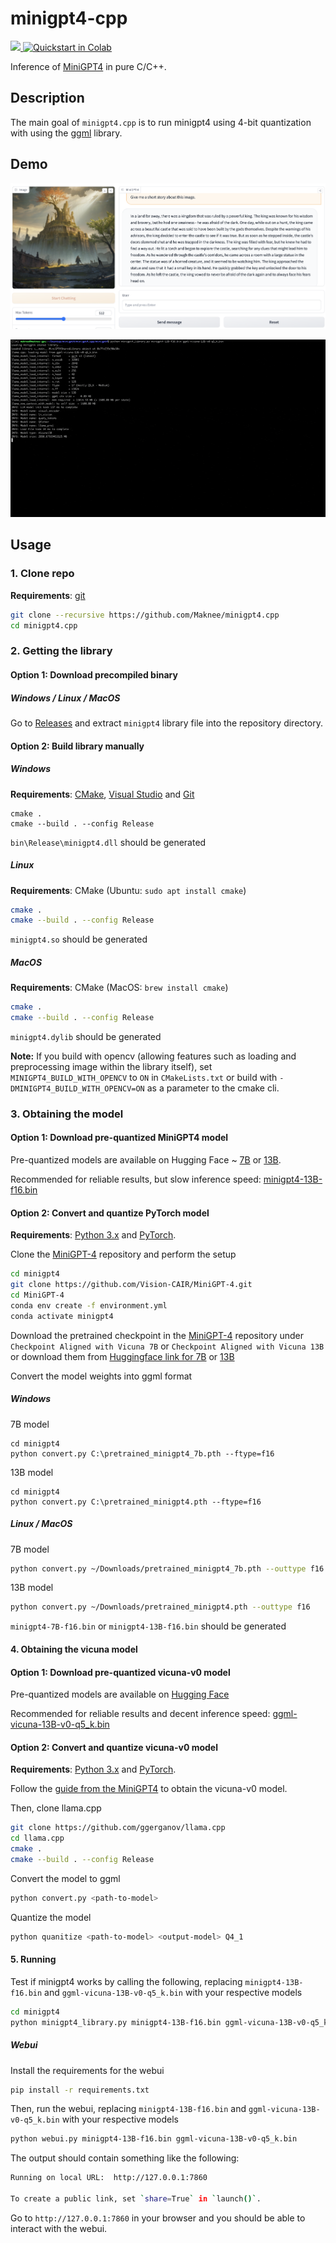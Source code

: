 # minigpt4-cpp

<a href='https://huggingface.co/spaces/maknee/minigpt4.cpp'><img src='https://img.shields.io/badge/%F0%9F%A4%97%20Hugging%20Face-Spaces-blue'>
[![Quickstart in Colab](https://colab.research.google.com/assets/colab-badge.svg)](https://colab.research.google.com/github/Maknee/minigpt4.cpp/blob/master/minigpt4/colab_webui.ipynb)

Inference of [MiniGPT4](https://github.com/Vision-CAIR/MiniGPT-4) in pure C/C++.

## Description

The main goal of `minigpt4.cpp` is to run minigpt4 using 4-bit quantization with using the [ggml](https://github.com/ggerganov/ggml) library.

## Demo

![minigpt1](assets/webui_demo.png)

![minigpt1](assets/minigpt4-demo1.gif)

## Usage

### 1. Clone repo

**Requirements**: [git](https://gitforwindows.org/)

```bash
git clone --recursive https://github.com/Maknee/minigpt4.cpp
cd minigpt4.cpp
```

### 2. Getting the library

#### Option 1: Download precompiled binary

##### Windows / Linux / MacOS

Go to [Releases](https://github.com/shoxa-mir/minigpt4-cpp/releases) and extract `minigpt4` library file into the repository directory.

#### Option 2: Build library manually

##### Windows

**Requirements**: [CMake](https://cmake.org/download/), [Visual Studio](https://visualstudio.microsoft.com/) and [Git](https://gitforwindows.org/)

```commandline
cmake .
cmake --build . --config Release
```

`bin\Release\minigpt4.dll` should be generated

##### Linux

**Requirements**: CMake (Ubuntu: `sudo apt install cmake`)

```bash
cmake .
cmake --build . --config Release
```

`minigpt4.so` should be generated

##### MacOS

**Requirements**: CMake (MacOS: `brew install cmake`)

```sh
cmake .
cmake --build . --config Release
```

`minigpt4.dylib` should be generated

**Note:** If you build with opencv (allowing features such as loading and preprocessing image within the library itself), set `MINIGPT4_BUILD_WITH_OPENCV` to `ON` in `CMakeLists.txt` or build with `-DMINIGPT4_BUILD_WITH_OPENCV=ON` as a parameter to the cmake cli.

### 3. Obtaining the model

#### Option 1: Download pre-quantized MiniGPT4 model

Pre-quantized models are available on Hugging Face ~ [7B](https://huggingface.co/datasets/maknee/minigpt4-7b-ggml/tree/main) or [13B](https://huggingface.co/datasets/maknee/minigpt4-13b-ggml/tree/main).

Recommended for reliable results, but slow inference speed: [minigpt4-13B-f16.bin](https://huggingface.co/datasets/maknee/minigpt4-13b-ggml/blob/main/minigpt4-13B-f16.bin)

#### Option 2: Convert and quantize PyTorch model

**Requirements**: [Python 3.x](https://www.python.org/downloads/) and [PyTorch](https://pytorch.org/get-started/locally/).

Clone the [MiniGPT-4](https://github.com/Vision-CAIR/MiniGPT-4) repository and perform the setup

```sh
cd minigpt4
git clone https://github.com/Vision-CAIR/MiniGPT-4.git
cd MiniGPT-4
conda env create -f environment.yml
conda activate minigpt4
```

Download the pretrained checkpoint in the [MiniGPT-4](https://github.com/Vision-CAIR/MiniGPT-4) repository under `Checkpoint Aligned with Vicuna 7B` or `Checkpoint Aligned with Vicuna 13B` or download them from [Huggingface link for 7B](https://huggingface.co/datasets/maknee/minigpt4-7b-ggml/blob/main/pretrained_minigpt4_7b.pth) or [13B](https://huggingface.co/datasets/maknee/minigpt4-13b-ggml/blob/main/pretrained_minigpt4.pth)

Convert the model weights into ggml format

##### Windows

7B model
```commandline
cd minigpt4
python convert.py C:\pretrained_minigpt4_7b.pth --ftype=f16
```

13B model
```commandline
cd minigpt4
python convert.py C:\pretrained_minigpt4.pth --ftype=f16
```

##### Linux / MacOS

7B model
```sh
python convert.py ~/Downloads/pretrained_minigpt4_7b.pth --outtype f16
```

13B model
```sh
python convert.py ~/Downloads/pretrained_minigpt4.pth --outtype f16
```

`minigpt4-7B-f16.bin` or `minigpt4-13B-f16.bin` should be generated

#### 4. Obtaining the vicuna model

#### Option 1: Download pre-quantized vicuna-v0 model

Pre-quantized models are available on [Hugging Face](https://huggingface.co/datasets/maknee/ggml-vicuna-v0-quantized/tree/main)

Recommended for reliable results and decent inference speed: [ggml-vicuna-13B-v0-q5_k.bin](https://huggingface.co/datasets/maknee/ggml-vicuna-v0-quantized/blob/main/ggml-vicuna-13B-v0-q5_k.bin)

#### Option 2: Convert and quantize vicuna-v0 model

**Requirements**: [Python 3.x](https://www.python.org/downloads/) and [PyTorch](https://pytorch.org/get-started/locally/).

Follow the [guide from the MiniGPT4](https://github.com/Vision-CAIR/MiniGPT-4/blob/main/PrepareVicuna.md) to obtain the vicuna-v0 model.

Then, clone llama.cpp

```sh
git clone https://github.com/ggerganov/llama.cpp
cd llama.cpp
cmake .
cmake --build . --config Release
```

Convert the model to ggml

```sh
python convert.py <path-to-model>
```

Quantize the model

```sh
python quanitize <path-to-model> <output-model> Q4_1
```

#### 5. Running

Test if minigpt4 works by calling the following, replacing `minigpt4-13B-f16.bin` and `ggml-vicuna-13B-v0-q5_k.bin` with your respective models

```sh
cd minigpt4
python minigpt4_library.py minigpt4-13B-f16.bin ggml-vicuna-13B-v0-q5_k.bin
```

##### Webui

Install the requirements for the webui

```sh
pip install -r requirements.txt
```

Then, run the webui, replacing `minigpt4-13B-f16.bin` and `ggml-vicuna-13B-v0-q5_k.bin` with your respective models

```sh
python webui.py minigpt4-13B-f16.bin ggml-vicuna-13B-v0-q5_k.bin
```

The output should contain something like the following:

```sh
Running on local URL:  http://127.0.0.1:7860

To create a public link, set `share=True` in `launch()`.
```

Go to `http://127.0.0.1:7860` in your browser and you should be able to interact with the webui.
